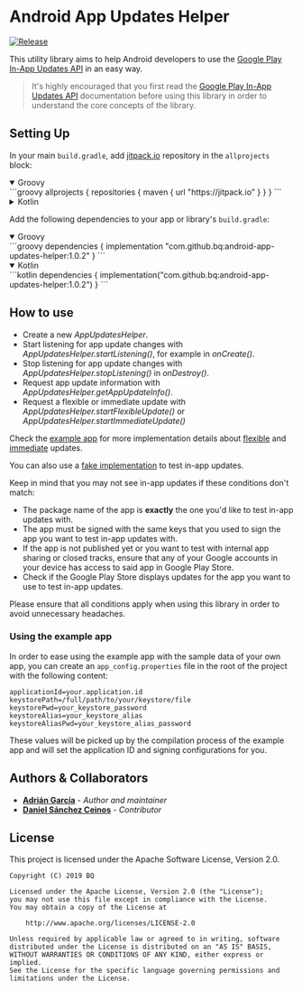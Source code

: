 # Android App Updates Helper
[![Release](https://jitpack.io/v/bq/android-app-updates-helper.svg)](https://jitpack.io/#bq/android-app-updates-helper)

This utility library aims to help Android developers to use the [Google Play In-App Updates API](https://developer.android.com/guide/app-bundle/in-app-updates) in an easy way.

> It's highly encouraged that you first read the [Google Play In-App Updates API](https://developer.android.com/guide/app-bundle/in-app-updates) documentation before using this library in order to understand the core concepts of the library.

## Setting Up
In your main `build.gradle`, add [jitpack.io](https://jitpack.io/) repository in the `allprojects` block:

<details open><summary>Groovy</summary>
```groovy
allprojects {
    repositories {
        maven { url "https://jitpack.io" }
    }
}
```
</details>

<details><summary>Kotlin</summary>
```kotlin
allprojects {
    repositories {
        maven(url = "https://jitpack.io")
    }
}
```
</details>


Add the following dependencies to your app or library's `build.gradle`:

<details open><summary>Groovy</summary>
```groovy
dependencies {
    implementation "com.github.bq:android-app-updates-helper:1.0.2"
}
```
</details>


<details open><summary>Kotlin</summary>
```kotlin
dependencies {
    implementation("com.github.bq:android-app-updates-helper:1.0.2")
}
```
</details>

## How to use
* Create a new _AppUpdatesHelper_.
* Start listening for app update changes with _AppUpdatesHelper.startListening()_, for example in _onCreate()_.
* Stop listening for app update changes with _AppUpdatesHelper.stopListening()_ in _onDestroy()_.
* Request app update information with _AppUpdatesHelper.getAppUpdateInfo()_.
* Request a flexible or immediate update with _AppUpdatesHelper.startFlexibleUpdate()_ or _AppUpdatesHelper.startImmediateUpdate()_

Check the [example app](app) for more implementation details about [flexible](app/src/main/kotlin/com/bq/appupdateshelper/flexible/FlexibleUpdateActivity.kt)
and [immediate](app/src/main/kotlin/com/bq/appupdateshelper/immediate/ImmediateUpdateActivity.kt) updates. 

You can also use a [fake implementation](app/src/main/kotlin/com/bq/appupdateshelper/fake/FakeUpdateActivity.kt) to test in-app updates.

Keep in mind that you may not see in-app updates if these conditions don't match:
* The package name of the app is **exactly** the one you'd like to test in-app updates with.
* The app must be signed with the same keys that you used to sign the app you want to test in-app updates with.
* If the app is not published yet or you want to test with internal app sharing or closed tracks, 
ensure that any of your Google accounts in your device has access to said app in Google Play Store.
* Check if the Google Play Store displays updates for the app you want to use to test in-app updates.

Please ensure that all conditions apply when using this library in order to avoid unnecessary headaches.

### Using the example app
In order to ease using the example app with the sample data of your own app, 
you can create an `app_config.properties` file in the root of the project with the following content:
```properties
applicationId=your.application.id
keystorePath=/full/path/to/your/keystore/file
keystorePwd=your_keystore_password
keystoreAlias=your_keystore_alias
keystoreAliasPwd=your_keystore_alias_password
```

These values will be picked up by the compilation process of the example app 
and will set the application ID and signing configurations for you.

## Authors & Collaborators
* **[Adrián García](https://github.com/adriangl)** - *Author and maintainer*
* **[Daniel Sánchez Ceinos](https://github.com/danielceinos)** - *Contributor*

## License
This project is licensed under the Apache Software License, Version 2.0.
```
Copyright (C) 2019 BQ

Licensed under the Apache License, Version 2.0 (the "License");
you may not use this file except in compliance with the License.
You may obtain a copy of the License at

    http://www.apache.org/licenses/LICENSE-2.0

Unless required by applicable law or agreed to in writing, software
distributed under the License is distributed on an "AS IS" BASIS,
WITHOUT WARRANTIES OR CONDITIONS OF ANY KIND, either express or implied.
See the License for the specific language governing permissions and
limitations under the License.
```
